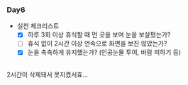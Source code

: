 ### Day6

- 실천 체크리스트
  - [x] 하루 3회 이상 휴식할 때 먼 곳을 보며 눈을 보살폈는가?
  - [ ] 휴식 없이 2시간 이상 연속으로 화면을 보진 않았는가?
  - [x] 눈을 촉촉하게 유지했는가? (인공눈물 투여, 바람 피하기 등)

<br />
2시간이 삭제돼서 못지켰서효...
